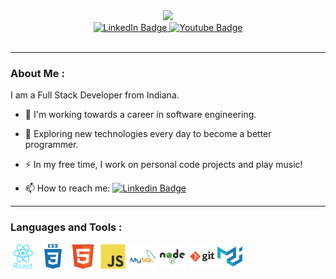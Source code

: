 <div id="header" align="center">
  <img src="https://media.giphy.com/media/xFkgeu7dhfgqqxJqmj/giphy.gif" width="200"/>
  <div id="badges">
  <a href="https://www.linkedin.com/in/tyler-brooks-dev">
    <img src="https://img.shields.io/badge/LinkedIn-blue?style=for-the-badge&logo=linkedin&logoColor=white" alt="LinkedIn Badge"/>
  </a>
  <a href="https://www.youtube.com/channel/UCON4NsNWaLm0t_arPoQEq_w">
    <img src="https://img.shields.io/badge/YouTube-red?style=for-the-badge&logo=youtube&logoColor=white" alt="Youtube Badge"/>
  </a>
 </div>
 <img src="https://komarev.com/ghpvc/?username=Tbro4&style=flat-square&color=blue" alt=""/>
<!--   <h1>
  <img src="https://media.giphy.com/media/l3cnCvxq934Cg6T2HZ/giphy.gif" width="200"/>
  </h1> -->
</div>

---

### About Me :
I am a Full Stack Developer from Indiana.
- :telescope: I'm working towards a career in software engineering.

- :seedling: Exploring new technologies every day to become a better programmer.

- :zap: In my free time, I work on personal code projects and play music!

- :mailbox: How to reach me: [![Linkedin Badge](https://img.shields.io/badge/-TBrooks-blue?style=flat&logo=Linkedin&logoColor=white)](https://www.linkedin.com/in/tyler-brooks-dev)

---

### Languages and Tools :
<div>
 
  <img src="https://github.com/devicons/devicon/blob/master/icons/react/react-original-wordmark.svg" title="React" alt="React" width="40" height="40"/>&nbsp;
  <img src="https://github.com/devicons/devicon/blob/master/icons/css3/css3-plain-wordmark.svg"  title="CSS3" alt="CSS" width="40" height="40"/>&nbsp;
  <img src="https://github.com/devicons/devicon/blob/master/icons/html5/html5-original.svg" title="HTML5" alt="HTML" width="40" height="40"/>&nbsp;
  <img src="https://github.com/devicons/devicon/blob/master/icons/javascript/javascript-original.svg" title="JavaScript" alt="JavaScript" width="40" height="40"/>&nbsp;
  <img src="https://github.com/devicons/devicon/blob/master/icons/mysql/mysql-original-wordmark.svg" title="MySQL"  alt="MySQL" width="40" height="40"/>&nbsp;
  <img src="https://github.com/devicons/devicon/blob/master/icons/nodejs/nodejs-original-wordmark.svg" title="NodeJS" alt="NodeJS" width="40" height="40"/>&nbsp;
  <img src="https://github.com/devicons/devicon/blob/master/icons/git/git-original-wordmark.svg" title="Git" alt="Git" width="40" height="40"/>
  <img src="https://github.com/devicons/devicon/blob/master/icons/materialui/materialui-original.svg" title="Material UI" alt="Material UI" width="40" height="40"/>&nbsp;
</div>

